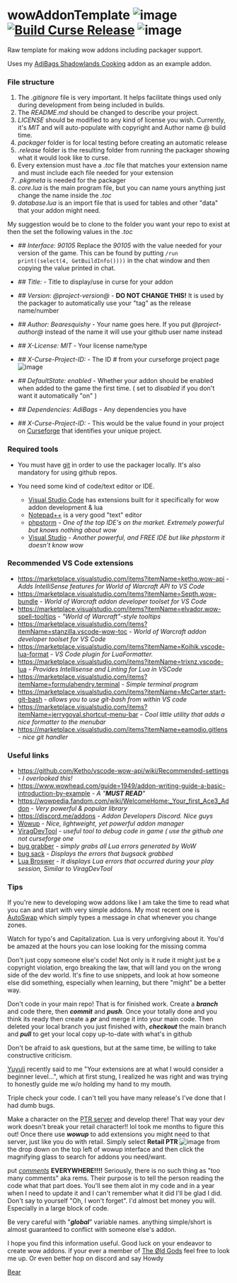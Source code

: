 # wowAddonTemplate  ![image](https://img.shields.io/github/repo-size/N6REJ/wowAddonTemplate)  [![Build Curse Release](https://github.com/N6REJ/wowAddonTemplate/actions/workflows/action.yml/badge.svg)](https://github.com/N6REJ/wowAddonTemplate/actions/workflows/action.yml)  ![image](https://img.shields.io/badge/Supports-Shadowlands-0B68D7)
Raw template for making wow addons including packager support.

Uses my [AdiBags Shadowlands Cooking](https://www.curseforge.com/wow/addons/adibags-shadowlands-cooking) addon as an example addon.

### File structure
1) The *.gitignore* file is very important.  It helps facilitate things used only during development from being included in builds.
2) The *README.md* should be changed to describe your project.
3) *LICENSE* should be modified to any kind of license you wish.  Currently, it's *MIT* and will auto-populate with copyright and Author name @ build time.
4) *packager* folder is for local testing before creating an automatic release 
5) *.release* folder is the resulting folder from running the packager showing what it would look like to curse.
6) Every extension must have a *.toc* file that matches your extension name and must include each file needed for your extension
7) *.pkgmeta* is needed for the packager
8) *core.lua* is the main program file, but you can name yours anything just change the name inside the *.toc*
9) *database.lua* is an import file that is used for tables and other "data" that your addon might need.

My suggestion would be to clone to the folder you want your repo to exist at then the set the following values in the *.toc*
* *## Interface: 90105* Replace the *90105* with the value needed for your version of the game.  This can be found by putting ```/run print((select(4, GetBuildInfo())))``` in the chat window
and then copying the value printed in chat.

* *## Title:* - Title to display/use in curse for your addon
* *## Version: @project-version@* - <b>DO NOT CHANGE THIS!</b>  It is used by the packager to automatically use your "tag" as the release name/number
* *## Author: Bearesquishy*  - Your name goes here.  If you put *@project-author@* instead of the name it will use your github user name instead
* *## X-License: MIT*  - Your license name/type
* *## X-Curse-Project-ID:*  - The ID # from your curseforge project page ![image](https://user-images.githubusercontent.com/1850089/140423589-df284750-aa28-4007-a098-a7dbad8c0581.png)

* *## DefaultState: enabled*  - Whether your addon should be enabled when added to the game the first time. ( set to *disabled* if you don't want it automatically "on" )
* *## Dependencies: AdiBags*  - Any dependencies you have
* *## X-Curse-Project-ID:* - This would be the value found in your project on [Curseforge](http://curseforge.com) that identifies your unique project.

### Required tools
* You must have [git](https://gitforwindows.org/) in order to use the packager locally.  It's also mandatory for using github repos.

* You need some kind of code/text editor or IDE.
  * [Visual Studio Code](https://code.visualstudio.com/) has extensions built for it specifically for wow addon development & lua
  * [Notepad++](https://notepad-plus-plus.org/) is a very good "text" editor
  * [phpstorm](https://www.jetbrains.com/phpstorm/) - *One of the top IDE's on the market.  Extremely powerful but knows nothing about wow*
  * [Visual Studio](https://visualstudio.microsoft.com/vs/preview/) - *Another powerful, and FREE IDE but like phpstorm it doesn't know wow*
  
  
### Recommended VS Code extensions
* https://marketplace.visualstudio.com/items?itemName=ketho.wow-api - *Adds IntelliSense features for World of Warcraft API to VS Code*
* https://marketplace.visualstudio.com/items?itemName=Septh.wow-bundle - *World of Warcraft addon developer toolset for VS Code*
* https://marketplace.visualstudio.com/items?itemName=elvador.wow-spell-tooltips - *"World of Warcraft"-style tooltips*
* https://marketplace.visualstudio.com/items?itemName=stanzilla.vscode-wow-toc - *World of Warcraft addon developer toolset for VS Code*
* https://marketplace.visualstudio.com/items?itemName=Koihik.vscode-lua-format - *VS Code plugin for LuaFormatter.*
* https://marketplace.visualstudio.com/items?itemName=trixnz.vscode-lua - *Provides Intellisense and Linting for Lua in VSCode*
* https://marketplace.visualstudio.com/items?itemName=formulahendry.terminal - *Simple terminal program*
* https://marketplace.visualstudio.com/items?itemName=McCarter.start-git-bash - *allows you to use git-bash from within VS code*
* https://marketplace.visualstudio.com/items?itemName=jerrygoyal.shortcut-menu-bar - *Cool little utility that adds a nice formatter to the menubar*
* https://marketplace.visualstudio.com/items?itemName=eamodio.gitlens - *nice git handler*

### Useful links
* https://github.com/Ketho/vscode-wow-api/wiki/Recommended-settings - *I overlooked this!*
* https://www.wowhead.com/guide=1949/addon-writing-guide-a-basic-introduction-by-example - *A "<b>MUST READ</b>"*
* https://wowpedia.fandom.com/wiki/WelcomeHome:_Your_first_Ace3_Addon - *Very powerful & popular library*
* https://discord.me/addons - *Addon Developers Discord.  Nice guys*
* [Wowup](http://wowup.io) - *Nice, lightweight, yet powerful addon manager*
* [ViragDevTool](https://github.com/varren/ViragDevTool) - *useful tool to debug code in game ( use the github one not curseforge one*
* [bug grabber](https://www.curseforge.com/wow/addons/bug-grabber) - *simply grabs all Lua errors generated by WoW*
* [bug sack](https://www.curseforge.com/wow/addons/bugsack) - *Displays the errors that bugsack grabbed*
* [Lua Broswer](https://www.curseforge.com/wow/addons/lua-browser) - *It displays Lua errors that occurred during your play session, Similar to ViragDevTool*

### Tips
If you're new to developing wow addons like I am take the time to read what you can and start with very simple addons.
My most recent one is [AutoSwap](https://github.com/N6REJ/Auto_Swap) which simply types a message in chat whenever you change zones.

Watch for typo's and Capitalization.  Lua is very unforgiving about it.  You'd be amazed at the hours you can lose looking for the missing comma

Don't just copy someone else's code!  Not only is it rude it might just be a copyright violation, ergo breaking the law, that will land you on the wrong side of the dev world.
It's fine to use snippets, and look at how someone else did something, especially when learning, but there "might" be a better way.

Don't code in your main repo!  That is for finished work.  Create a *<b>branch</b>* and code there, then *<b>commit</b>* and *<b>push</b>*.  Once your totally done and you think its ready then create
a *<b>pr</b>* and merge it into your main code.  Then deleted your local branch you just finished with, *<b>checkout</b>* the main branch and *<b>pull</b>* to get your local 
copy up-to-date with what's in github

Don't be afraid to ask questions, but at the same time, be willing to take constructive criticism.

[Yuyuli](https://www.curseforge.com/members/yuyuli/projects) recently said to me "Your extensions are at what I would consider a beginner level...", which at first stung, I realized he was right and was trying to honestly guide me w/o holding my hand to my mouth.

Triple check your code.  I can't tell you have many release's I've done that I had dumb bugs.

Make a character on the [PTR server](https://us.battle.net/support/en/article/32229) and develop there!  That way your dev work doesn't break your retail character!! lol
took me months to figure this out!
Once there use *<b>wowup</b>* to add extensions you might need to that server, just like you do with retail.
Simply select <b>Retail PTR</b> ![image](https://user-images.githubusercontent.com/1850089/140425422-698057f6-2420-4bf6-af19-66587ee4846e.png)
 from the drop down on the top left of wowup interface and then click the magnifying glass to search for addons you need/want.

put *[comments](https://www.lua.org/pil/1.3.html)* <b>EVERYWHERE!!!!</b> Seriously, there is no such thing as "too many comments" aka rems.  Their purpose is to tell the person
reading the code what that part does.  You'll see them alot in my code and in a year when I need to update it and I can't remember what it did I'll be glad I did.
Don't say to yourself "Oh, I won't forget".  I'd almost bet money you will.  Especially in a large block of code.

Be very careful with "*<b>global</b>*" variable names.  anything simple/short is almost guaranteed to conflict with someone else's addon.

I hope you find this information useful.  Good luck on your endeavor to create wow addons.
if your ever a member of [The Øld Gods](https://www.guilded.gg/The-Old-Gods) feel free to look me up.  Or even better hop on discord and say Howdy

[Bear](https://www.curseforge.com/members/bearleeable/projects)
